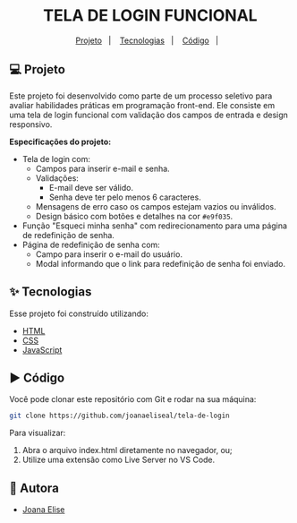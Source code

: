 #  

<h1 align="center">TELA DE LOGIN FUNCIONAL</h1>

<p align="center">
  <a href="#-projeto">Projeto</a>&nbsp;&nbsp;&nbsp;|&nbsp;&nbsp;&nbsp;
  <a href="#-tecnologias">Tecnologias</a>&nbsp;&nbsp;&nbsp;|&nbsp;&nbsp;&nbsp;
  <a href="#%EF%B8%8F-código">Código</a>&nbsp;&nbsp;&nbsp;|&nbsp;&nbsp;&nbsp;
</p>

## 💻 Projeto

Este projeto foi desenvolvido como parte de um processo seletivo para avaliar habilidades práticas em programação front-end. Ele consiste em uma tela de login funcional com validação dos campos de entrada e design responsivo.

**Especificações do projeto:**
- Tela de login com:
  - Campos para inserir e-mail e senha.
  - Validações:
    - E-mail deve ser válido.
    - Senha deve ter pelo menos 6 caracteres.
  - Mensagens de erro caso os campos estejam vazios ou inválidos.
  - Design básico com botões e detalhes na cor `#e9f035`.
- Função "Esqueci minha senha" com redirecionamento para uma página de redefinição de senha.
- Página de redefinição de senha com:
  - Campo para inserir o e-mail do usuário.
  - Modal informando que o link para redefinição de senha foi enviado.

## ✨ Tecnologias

Esse projeto foi construído utilizando:

- [HTML](https://developer.mozilla.org/pt-BR/docs/Web/HTML)
- [CSS](https://developer.mozilla.org/pt-BR/docs/Web/CSS)
- [JavaScript](https://developer.mozilla.org/pt-BR/docs/Web/JavaScript)

## ▶️ Código

Você pode clonar este repositório com Git e rodar na sua máquina:

```sh
git clone https://github.com/joanaeliseal/tela-de-login
```

Para visualizar:
1. Abra o arquivo index.html diretamente no navegador, ou;
2. Utilize uma extensão como Live Server no VS Code.

## 📝 Autora

- [Joana Elise](https://github.com/joanaeliseal)